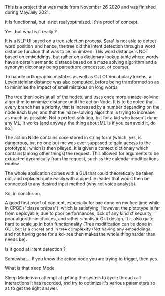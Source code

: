 This is a project that was made from November 26 2020 and was finished during May/July 2021.

It is functionnal, but is not reallyoptimized. It's a proof of concept.

Yes, but what is it really ?

It is a NLP UI based on a tree selection process.
Sara1 is not able to detect word position, and hence, the tree did the intent detection through a word distance function that was to be minimized.
This word distance is NOT based on embeddings, but rather on a dictionary lookup table where words have a certain 
semantic distance based on a maze solving algorithm and a synonym dictionary being parsed(pre-processed, of course).

To handle orthographic mistakes as well as Out Of Vocabulary tokens, a Levensteinian distance was also computed, before being transformed so as to 
minimise the impact of small mistakes on long words

The tree then looks at all of the nodes, and uses once more a maze-solving algorithm to minimize distance until the action Node. It is to be noted 
that every branch has a priority, that is increased by a number depending on the node each layer, and that the maze-solving algorithm is trying to 
increase as much as possible. Not a perfect solution, but for a kid who hasen't done any ML, it works (and anyway, the thing about ML is if you can
avoid it, do so.)

The action Node contains code stored in string form (which, yes, is dangerous, but no one but me was ever supposed to gain access to the prototype), 
which is then pllayed. It is given a context dictionary which contains(among other things) the request. This allowed for arguments to be extracted
dynamically from the request, such as the calendar modifications routine.

The whole application comes with a GUI that could theoretically be taken out, and replaced quite easily with a pipe file reader that would then be 
connected to any desired input method (why not voice analysis).

So, in conclusion.

A good first proof of concept, especially for one done on my free time while in CPGE ("classe prépas"), which is satisfying. However, the prototype 
is far from deployable, due to poor performances, lack of any kind of security, poor algorithmic choices, and rather simplistic GUI design. 
It is also quite hard to scale up in both functionnality (Tree modification can be done in GUI, but is a chore) and in tree complexity (Not having
any embeddings, and not having gone for a kd-tree then makes the whole thing harder than needs be).

Is it good at intent detection ?

Somewhat... If you know the action node you are trying to trigger, then yes.

What is that sleep Mode.

Sleep Mode is an attempt at getting the system to cycle through all interactions it has recorded, and try to optimize it's various parameters so 
as to get the right answer.
